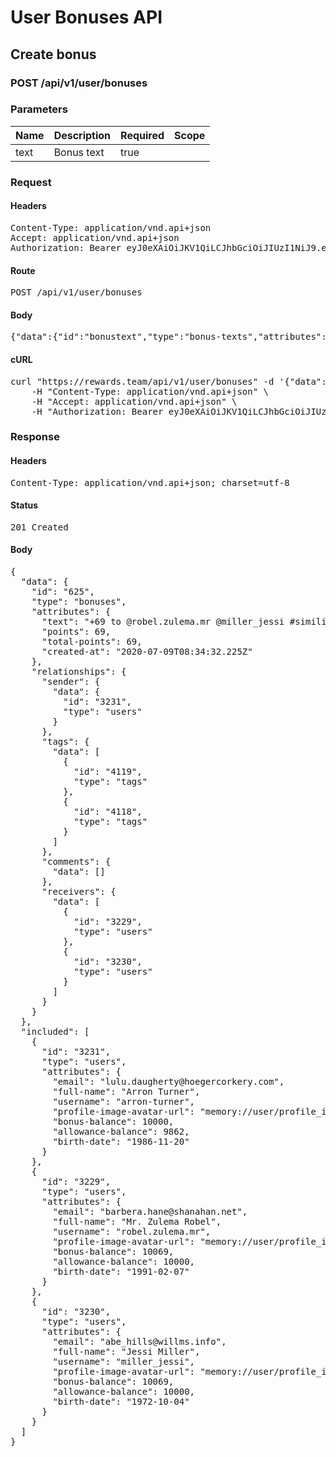# User Bonuses API

## Create bonus

### POST /api/v1/user/bonuses

### Parameters

| Name | Description | Required | Scope |
|------|-------------|----------|-------|
| text | Bonus text | true |  |

### Request

#### Headers

<pre>Content-Type: application/vnd.api+json
Accept: application/vnd.api+json
Authorization: Bearer eyJ0eXAiOiJKV1QiLCJhbGciOiJIUzI1NiJ9.eyJleHAiOjE1OTQzNzAwNzIsInN1YiI6MzIzMSwidHlwZSI6ImFjY2VzcyIsImNsaWVudF9pZCI6IjIifQ.9ObbKKo5ZUA0vrqnXgUe_wX41Fa7mYR0cqcTG_MnwTc</pre>

#### Route

<pre>POST /api/v1/user/bonuses</pre>

#### Body

<pre>{"data":{"id":"bonustext","type":"bonus-texts","attributes":{"text":"+69 to @robel.zulema.mr @miller_jessi #similique-voluptates-voluptatum #incidunt-officiis-ut Thank you!"}}}</pre>

#### cURL

<pre class="request">curl &quot;https://rewards.team/api/v1/user/bonuses&quot; -d &#39;{&quot;data&quot;:{&quot;id&quot;:&quot;bonustext&quot;,&quot;type&quot;:&quot;bonus-texts&quot;,&quot;attributes&quot;:{&quot;text&quot;:&quot;+69 to @robel.zulema.mr @miller_jessi #similique-voluptates-voluptatum #incidunt-officiis-ut Thank you!&quot;}}}&#39; -X POST \
	-H &quot;Content-Type: application/vnd.api+json&quot; \
	-H &quot;Accept: application/vnd.api+json&quot; \
	-H &quot;Authorization: Bearer eyJ0eXAiOiJKV1QiLCJhbGciOiJIUzI1NiJ9.eyJleHAiOjE1OTQzNzAwNzIsInN1YiI6MzIzMSwidHlwZSI6ImFjY2VzcyIsImNsaWVudF9pZCI6IjIifQ.9ObbKKo5ZUA0vrqnXgUe_wX41Fa7mYR0cqcTG_MnwTc&quot;</pre>

### Response

#### Headers

<pre>Content-Type: application/vnd.api+json; charset=utf-8</pre>

#### Status

<pre>201 Created</pre>

#### Body

<pre>{
  "data": {
    "id": "625",
    "type": "bonuses",
    "attributes": {
      "text": "+69 to @robel.zulema.mr @miller_jessi #similique-voluptates-voluptatum #incidunt-officiis-ut Thank you!",
      "points": 69,
      "total-points": 69,
      "created-at": "2020-07-09T08:34:32.225Z"
    },
    "relationships": {
      "sender": {
        "data": {
          "id": "3231",
          "type": "users"
        }
      },
      "tags": {
        "data": [
          {
            "id": "4119",
            "type": "tags"
          },
          {
            "id": "4118",
            "type": "tags"
          }
        ]
      },
      "comments": {
        "data": []
      },
      "receivers": {
        "data": [
          {
            "id": "3229",
            "type": "users"
          },
          {
            "id": "3230",
            "type": "users"
          }
        ]
      }
    }
  },
  "included": [
    {
      "id": "3231",
      "type": "users",
      "attributes": {
        "email": "lulu.daugherty@hoegercorkery.com",
        "full-name": "Arron Turner",
        "username": "arron-turner",
        "profile-image-avatar-url": "memory://user/profile_image/bfa912605d3f588a3da34bfa32cb73c3.png",
        "bonus-balance": 10000,
        "allowance-balance": 9862,
        "birth-date": "1986-11-20"
      }
    },
    {
      "id": "3229",
      "type": "users",
      "attributes": {
        "email": "barbera.hane@shanahan.net",
        "full-name": "Mr. Zulema Robel",
        "username": "robel.zulema.mr",
        "profile-image-avatar-url": "memory://user/profile_image/5820dcadd94398aa67c7e587ea6c0e25.png",
        "bonus-balance": 10069,
        "allowance-balance": 10000,
        "birth-date": "1991-02-07"
      }
    },
    {
      "id": "3230",
      "type": "users",
      "attributes": {
        "email": "abe_hills@willms.info",
        "full-name": "Jessi Miller",
        "username": "miller_jessi",
        "profile-image-avatar-url": "memory://user/profile_image/b787bdb8f8c916a94ac5f1ce554dfb6a.png",
        "bonus-balance": 10069,
        "allowance-balance": 10000,
        "birth-date": "1972-10-04"
      }
    }
  ]
}</pre>
